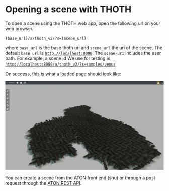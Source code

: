 # Opening a scene with THOTH

To open a scene using the THOTH web app, open the following url on your web browser.

```
{base_url}/a/thoth_v2/?s={scene_url}
```

where `base_url` is the base thoth uri and `scene_url` the uri of the scene. The default `base url` is [`http://localhost:8080`](http://localhost:8080). The `scene-uri` includes the user path. For  example, a scene id We use for testing is [`http://localhost:8080/a/thoth_v2/?s=samples/venus`](http://localhost:8080/a/thoth_v2/?s=samples/venus)

On success, this is what a loaded page should look like:

<p align="center">
    <img src="/assets/thoth_screenshot.png" alt="Scene Screenshot" width="800"/>
</p>

You can create a scene from the ATON front end (shu) or through a post request through the [ATON REST API](../api/rest.md).